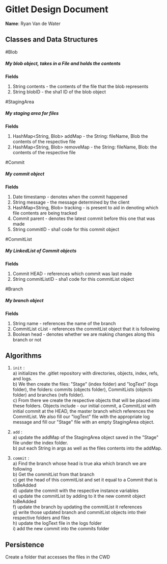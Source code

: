 # Gitlet Design Document

**Name**: Ryan Van de Water

## Classes and Data Structures

#Blob
##### My blob object, takes in a File and holds the contents
**Fields**
1) String contents - the contents of the file that the blob represents
2) String blobID - the sha1 ID of the blob object

#StagingArea
##### My staging area for files
**Fields**
1) HashMap<String, Blob> addMap - the String: fileName, Blob the contents of the
respective file
2) HashMap<String, Blob> removeMap - the String: fileName, Blob: the contents of the
respective file

#Commit
##### My commit object
**Fields**
1) Date timestamp - denotes when the commit happened
2) String message - the message determined by the client
3) HashMap<String, Blob> tracking - is present to aid in denoting which file contents are being tracked
4) Commit parent - denotes the latest commit before this one that was made
5) String commitID - sha1 code for this commit object

#CommitList
##### My LinkedList of Commit objects
**Fields**
1) Commit HEAD - references which commit was last made 
2) String commitListID - sha1 code for this commitList object

#Branch
##### My branch object
**Fields**
1) String name - references the name of the branch
2) CommitList cList - references the commitList object that it is following
3) Boolean head - denotes whether we are making changes along this branch or not





## Algorithms
1) `init` : <br/>a) initializes the .gitlet repository with directories,
objects, index, refs, and logs.<br/> b) We then create the files: "Stage" (index folder) 
and "logText" (logs folder), the folders:
commits (objects folder), CommitLists (objects folder) and branches (refs folder). <br/>
c) From there we create the respective objects that will be placed into these folders.
Objects include - our initial commit, a CommitList with initial commit at the HEAD, 
the master branch which references the CommitList. We also fill our "logText" file
with the appropriate log message and fill our "Stage" file with an empty StagingArea
object.

2) `add` : <br/>a) update the addMap of the StagingArea object saved in the "Stage" file
under the index folder.<br/>
b) put each String in args as well as the files contents
into the addMap.

3) `commit` : <br/>
    a) Find the branch whose head is true aka which branch we are following<br/>
    b) Get the commitList from that branch<br/>
    c) get the head of this commitList and set it equal to a Commit that is toBeAdded<br/>
    d) update the commit with the respective instance variables<br/>
    e) update the commitList by adding to it the new commit object toBeAdded<br/>
    f) update the branch by updating the commitList it references<br/>
    g) write those updated branch and commitList objects into their respective folders and files<br/>
    h) update the logText file in the logs folder<br/>
    i) add the new commit into the commits folder<br/>


## Persistence
Create a folder that accesses the files in the CWD


